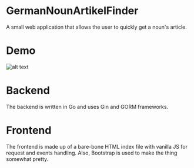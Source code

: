 # GermanNounArtikelFinder
A small web application that allows the user to quickly get a noun's article.

# Demo
![alt text](https://github.com/arkcaelt/GermanNounArtikelFinder/blob/master/Capture.PNG)

# Backend
The backend is written in Go and uses Gin and GORM frameworks.

# Frontend
The frontend is made up of a bare-bone HTML index file with vanilla JS for request and events handling. Also, Bootstrap is used to make the
thing somewhat pretty.
